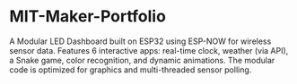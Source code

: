 # MIT-Maker-Portfolio
A Modular LED Dashboard built on ESP32 using ESP-NOW for wireless sensor data. Features 6 interactive apps: real-time clock, weather (via API), a Snake game, color recognition, and dynamic animations. The modular code is optimized for graphics and multi-threaded sensor polling.
